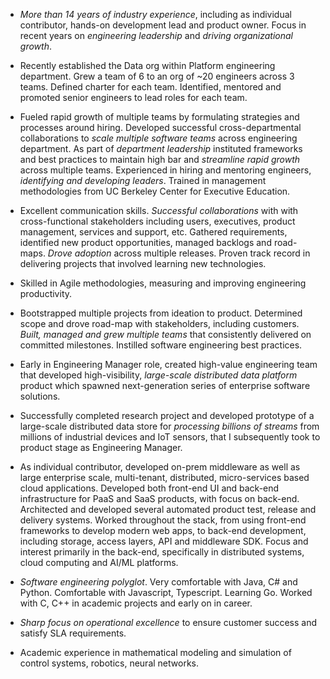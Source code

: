 - _More than 14 years of industry experience_, including as individual contributor, hands-on development lead and product owner. Focus in recent years on _engineering leadership_ and _driving organizational growth_.

- Recently established the Data org within Platform engineering department. Grew a team of 6 to an org of ~20 engineers across 3 teams. Defined charter for each team. Identified, mentored and promoted senior engineers to lead roles for each team.

- Fueled rapid growth of multiple teams by formulating strategies and processes around hiring. Developed successful cross-departmental collaborations to _scale multiple software teams_ across engineering department. As part of _department leadership_ instituted frameworks and best practices to maintain high bar and _streamline rapid growth_ across multiple teams. Experienced in hiring and mentoring engineers, _identifying and developing leaders_. Trained in management methodologies from UC Berkeley Center for Executive Education.

- Excellent communication skills. _Successful collaborations_ with with cross-functional stakeholders including users, executives, product management, services and support, etc. Gathered requirements, identified new product opportunities, managed backlogs and road-maps. _Drove adoption_ across multiple releases. Proven track record in delivering projects that involved learning new technologies.

- Skilled in Agile methodologies, measuring and improving engineering productivity.

- Bootstrapped multiple projects from ideation to product. Determined scope and drove road-map with stakeholders, including customers. _Built, managed and grew multiple teams_ that consistently delivered on committed milestones. Instilled software engineering best practices.

- Early in Engineering Manager role, created high-value engineering team that developed high-visibility, _large-scale distributed data platform_ product which spawned next-generation series of enterprise software solutions.

- Successfully completed research project and developed prototype of a large-scale distributed data store for _processing billions of streams_ from millions of industrial devices and IoT sensors, that I subsequently took to product stage as Engineering Manager.

- As individual contributor, developed on-prem middleware as well as large enterprise scale, multi-tenant, distributed, micro-services based cloud applications. Developed both front-end UI and back-end infrastructure for PaaS and SaaS products, with focus on back-end. Architected and developed several automated product test, release and delivery systems. Worked throughout the stack, from using front-end frameworks to develop modern web apps, to back-end development, including storage, access layers, API and middleware SDK. Focus and interest primarily in the back-end, specifically in distributed systems, cloud computing and AI/ML platforms.

- _Software engineering polyglot_. Very comfortable with Java, C# and Python. Comfortable with Javascript, Typescript. Learning Go. Worked with C, C++ in academic projects and early on in career.

- _Sharp focus on operational excellence_ to ensure customer success and satisfy SLA requirements.

- Academic experience in mathematical modeling and simulation of control systems, robotics, neural networks.
